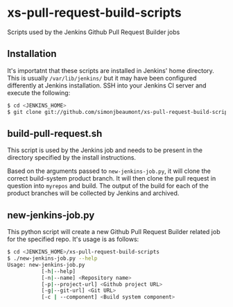 # xs-pull-request-build-scripts
Scripts used by the Jenkins Github Pull Request Builder jobs

## Installation
It's importatnt that these scripts are installed in Jenkins' home directory.
This is usually `/var/lib/jenkins/` but it may have been configured differently
at Jenkins installation. SSH into your Jenkins CI server and execute the
following:

```bash
$ cd <JENKINS_HOME>
$ git clone git://github.com/simonjbeaumont/xs-pull-request-build-scripts.git
```

## build-pull-request.sh
This script is used by the Jenkins job and needs to be present in the directory
specified by the install instructions.

Based on the arguments passed to `new-jenkins-job.py`, it will clone the
correct build-system product branch. It will then clone the pull request in
question into `myrepos` and build. The output of the build for each of the
product branches will be collected by Jenkins and archived.

## new-jenkins-job.py
This python script will create a new Github Pull Request Builder related job
for the specified repo. It's usage is as follows:

```bash
$ cd <JENKINS_HOME>/xs-pull-request-build-scripts
$ ./new-jenkins-job.py --help
Usage: new-jenkins-job.py
           [-h|--help]
           [-n|--name] <Repository name>
           [-p|--project-url] <Github project URL>
           [-g|--git-url] <Git URL>
           [-c | --component] <Build system component>
```
